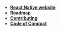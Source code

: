- [**React Native website**](https://facebook.github.com/react-native)
- [**Roadmap**](https://github.com/facebook/react-native/wiki/Roadmap)
- [**Contributing**](https://github.com/facebook/react-native/blob/master/CONTRIBUTING.md)
- [**Code of Conduct**](https://code.fb.com/codeofconduct/)
